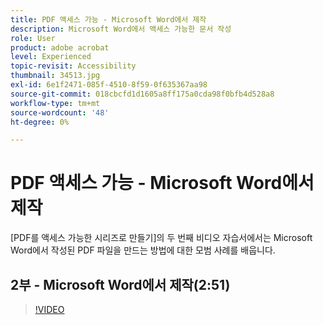 ```yaml
---
title: PDF 액세스 가능 - Microsoft Word에서 제작
description: Microsoft Word에서 액세스 가능한 문서 작성
role: User
product: adobe acrobat
level: Experienced
topic-revisit: Accessibility
thumbnail: 34513.jpg
exl-id: 6e1f2471-085f-4510-8f59-0f635367aa98
source-git-commit: 018cbcfd1d1605a8ff175a0cda98f0bfb4d528a8
workflow-type: tm+mt
source-wordcount: '48'
ht-degree: 0%

---
```


# PDF 액세스 가능 - Microsoft Word에서 제작

[PDF를 액세스 가능한 시리즈로 만들기]의 두 번째 비디오 자습서에서는 Microsoft Word에서 작성된 PDF 파일을 만드는 방법에 대한 모범 사례를 배웁니다.

## 2부 - Microsoft Word에서 제작(2:51)

>[!VIDEO](https://video.tv.adobe.com/v/34513)

